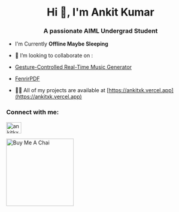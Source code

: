 <h1 align="center">Hi 👋, I'm Ankit Kumar</h1>
<h3 align="center">A passionate AIML Undergrad Student</h3>

- I'm Currently **Offline Maybe Sleeping**

- 👯 I’m looking to collaborate on : 
- [Gesture-Controlled Real-Time Music Generator](https://github.com/ankitxrishav/HandGesture_Music.git)
- [FenrirPDF](https://github.com/ankitxrishav/FenrirPDF.git)

- 👨‍💻 All of my projects are available at [https://ankitxk.vercel.app](https://ankitxk.vercel.app)

<h3 align="left">Connect with me:</h3>
<p align="left">
<a href="https://linkedin.com/in/ankitkx" target="blank"><img align="center" src="https://raw.githubusercontent.com/rahuldkjain/github-profile-readme-generator/master/src/images/icons/Social/linked-in-alt.svg" alt="ankitkx" height="30" width="40" /></a>
</p>

<a href="https://buymeachai.ankushminda.com/fenrirxrishav" target="_blank">
  <img src="https://buymeachai.ankushminda.com/assets/images/buymeachai-button.png" alt="Buy Me A Chai" width="180"/>
</a>
